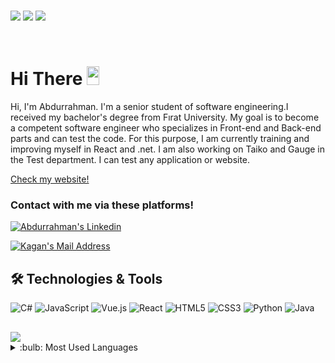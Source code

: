 <br>

![](https://img.shields.io/github/followers/AbdurrahmanPulat?logoColor=blue&style=social)
![](https://komarev.com/ghpvc/?username=AbdurrahmanPulat&style=flat-square)
![](https://img.shields.io/github/stars/AbdurrahmanPulat?logoColor=blue&style=social)

<br>

# Hi There <img src="https://media.giphy.com/media/hvRJCLFzcasrR4ia7z/giphy.gif" width="20px" height="30px"/>

<p> Hi, I'm Abdurrahman. I'm a senior student of software engineering.I received my bachelor's degree from Fırat University. My goal is to become a competent software engineer who specializes in Front-end and Back-end parts and can test the code. For this purpose, I am currently training and improving myself in React and .net. I am also working on Taiko and Gauge in the Test department. I can test any application or website. <br />
<p><a href="https://abdurrahmanpulat.github.io/MyPortfolio/" target="_blank">Check my website!</a>
  
### Contact with me via these platforms! 
  <a href="https://www.linkedin.com/in/abdurrahman-p%C3%BClat-519845203/" target="_blank" rel="nofollow"><img alt="Abdurrahman's Linkedin" src="https://img.shields.io/badge/LinkedIn-0077B5?style=for-the-badge&logo=linkedin&logoColor=white" /></a> 
  
  <a href="mailto:abdurrahmanpulat9@gmail.com" target="_blank" rel="nofollow"><img alt="Kagan's Mail Address" src="https://img.shields.io/badge/Gmail-D14836?style=for-the-badge&logo=gmail&logoColor=white" /></a> 
  
 ## 🛠 Technologies & Tools 
<div> 
<img alt="C#" src="https://img.shields.io/badge/c%23-%23239120.svg?style=for-the-badge&logo=c-sharp&logoColor=white"></img> 
<img alt="JavaScript" src="https://img.shields.io/badge/JavaScript-F7DF1E?style=for-the-badge&logo=javascript&logoColor=black"></img>
<img alt="Vue.js" src="https://img.shields.io/badge/vuejs-%2335495e.svg?style=for-the-badge&logo=vuedotjs&logoColor=%234FC08D"></img>
<img alt="React" src="https://img.shields.io/badge/-ReactJs-61DAFB?logo=react&logoColor=white&style=for-the-badge"></img>
<img alt="HTML5" src="https://img.shields.io/badge/HTML5-E34F26?style=for-the-badge&logo=html5&logoColor=white"></img>
<img alt="CSS3" src="https://img.shields.io/badge/CSS3-1572B6?style=for-the-badge&logo=css3&logoColor=white"></img>
<img alt="Python" src="https://img.shields.io/badge/Python-14354C?style=for-the-badge&logo=python&logoColor=white"></img>
<img alt="Java" src="https://img.shields.io/badge/java-%23ED8B00.svg?style=for-the-badge&logo=java&logoColor=white"></img>
</div>
<img style='margin-top:30px' src="https://github-readme-stats.vercel.app/api?username=AbdurrahmanPulat&show_icons=true">
<details>
<summary>:bulb: Most Used  Languages</summary>
<img src="https://github-readme-stats.vercel.app/api/top-langs/?username=AbdurrahmanPulat&layout=compact">
</details>
